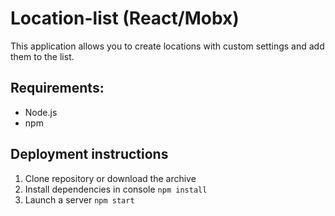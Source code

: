 # Location-list (React/Mobx)
This application allows you to create locations with custom settings and add them to the list.

## Requirements: 
* Node.js 
* npm

## Deployment instructions
1. Clone repository or download the archive
2. Install dependencies in console `npm install`
3. Launch a server `npm start`